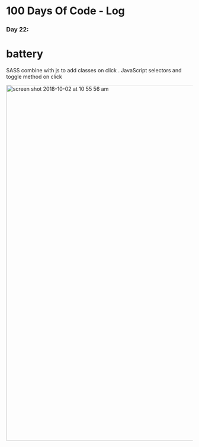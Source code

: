 # 100 Days Of Code - Log

### Day 22:
# battery
SASS combine with js to add classes on click . 
JavaScript selectors  and toggle method on click

<img width="960" alt="screen shot 2018-10-02 at 10 55 56 am" src="https://user-images.githubusercontent.com/28660530/46325109-c2e0a700-c631-11e8-9b64-2cb6626058d9.png">

